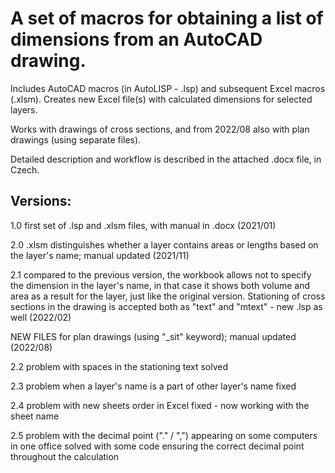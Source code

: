 # A set of macros for obtaining a list of dimensions from an AutoCAD drawing.

Includes AutoCAD macros (in AutoLISP - .lsp) and subsequent Excel macros (.xlsm).
Creates new Excel file(s) with calculated dimensions for selected layers.

Works with drawings of cross sections, and from 2022/08 also with plan drawings (using separate files).

Detailed description and workflow is described in the attached .docx file, in Czech.

## Versions:

1.0 first set of .lsp and .xlsm files, with manual in .docx (2021/01)

2.0 .xlsm distinguishes whether a layer contains areas or lengths based on the layer's name; manual updated (2021/11)

2.1 compared to the previous version, the workbook allows not to specify the dimension in the layer's name, in that case it shows both volume and area as a result for the layer, just like the original version. Stationing of cross sections in the drawing is accepted both as "text" and "mtext" - new .lsp as well (2022/02)

NEW FILES for plan drawings (using "_sit" keyword); manual updated (2022/08)

2.2 problem with spaces in the stationing text solved

2.3 problem when a layer's name is a part of other layer's name fixed

2.4 problem with new sheets order in Excel fixed - now working with the sheet name

2.5 problem with the decimal point ("." / ",") appearing on some computers in one office solved with some code ensuring the correct decimal point throughout the calculation